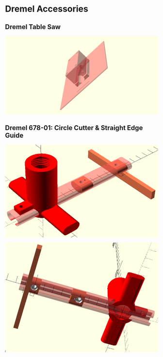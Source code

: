 # Dremel Accessories

## Dremel Table Saw

<p align="center">
	<img src="https://github.com/saeedghsh/3d_models/blob/master/dremel_accessories/images/dremel_table_saw.png">
</p>

## Dremel 678-01: Circle Cutter & Straight Edge Guide

<p align="center">
	<img src="https://github.com/saeedghsh/3d_models/blob/master/dremel_accessories/images/dremel_678-01_top.png">
</p>

<p align="center">
	<img src="https://github.com/saeedghsh/3d_models/blob/master/dremel_accessories/images/dremel_678-01_bottom.png">
</p>

<!-- ## Dremel 231: Shaper Router Table -->

<!-- ## Dremel 565: Multipurpose Cutting Kit -->
